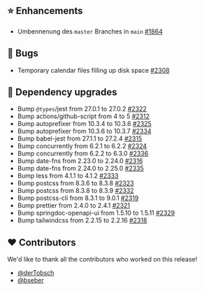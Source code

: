 ## ⭐ Enhancements

- Umbennenung des `master` Branches in `main` [#1864](https://github.com/urlaubsverwaltung/urlaubsverwaltung/issues/1864)

## 🐞 Bugs

- Temporary calendar files filling up disk space [#2308](https://github.com/urlaubsverwaltung/urlaubsverwaltung/issues/2308)

## 🔨 Dependency upgrades

- Bump `@types`/jest from 27.0.1 to 27.0.2 [#2322](https://github.com/urlaubsverwaltung/urlaubsverwaltung/pull/2322)
- Bump actions/github-script from 4 to 5 [#2312](https://github.com/urlaubsverwaltung/urlaubsverwaltung/pull/2312)
- Bump autoprefixer from 10.3.4 to 10.3.6 [#2325](https://github.com/urlaubsverwaltung/urlaubsverwaltung/pull/2325)
- Bump autoprefixer from 10.3.6 to 10.3.7 [#2334](https://github.com/urlaubsverwaltung/urlaubsverwaltung/pull/2334)
- Bump babel-jest from 27.1.1 to 27.2.4 [#2315](https://github.com/urlaubsverwaltung/urlaubsverwaltung/pull/2315)
- Bump concurrently from 6.2.1 to 6.2.2 [#2324](https://github.com/urlaubsverwaltung/urlaubsverwaltung/pull/2324)
- Bump concurrently from 6.2.2 to 6.3.0 [#2336](https://github.com/urlaubsverwaltung/urlaubsverwaltung/pull/2336)
- Bump date-fns from 2.23.0 to 2.24.0 [#2316](https://github.com/urlaubsverwaltung/urlaubsverwaltung/pull/2316)
- Bump date-fns from 2.24.0 to 2.25.0 [#2335](https://github.com/urlaubsverwaltung/urlaubsverwaltung/pull/2335)
- Bump less from 4.1.1 to 4.1.2 [#2333](https://github.com/urlaubsverwaltung/urlaubsverwaltung/pull/2333)
- Bump postcss from 8.3.6 to 8.3.8 [#2323](https://github.com/urlaubsverwaltung/urlaubsverwaltung/pull/2323)
- Bump postcss from 8.3.8 to 8.3.9 [#2332](https://github.com/urlaubsverwaltung/urlaubsverwaltung/pull/2332)
- Bump postcss-cli from 8.3.1 to 9.0.1 [#2319](https://github.com/urlaubsverwaltung/urlaubsverwaltung/pull/2319)
- Bump prettier from 2.4.0 to 2.4.1 [#2321](https://github.com/urlaubsverwaltung/urlaubsverwaltung/pull/2321)
- Bump springdoc-openapi-ui from 1.5.10 to 1.5.11 [#2329](https://github.com/urlaubsverwaltung/urlaubsverwaltung/pull/2329)
- Bump tailwindcss from 2.2.15 to 2.2.16 [#2318](https://github.com/urlaubsverwaltung/urlaubsverwaltung/pull/2318)

## ❤️ Contributors

We'd like to thank all the contributors who worked on this release!

- [@derTobsch](https://github.com/derTobsch)
- [@bseber](https://github.com/bseber)
